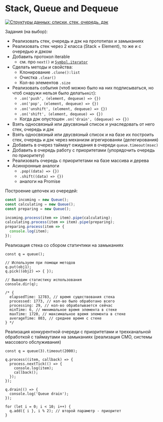 # Stack, Queue and Dequeue

[![Структуры данных: списки, стек, очередь, дэк](https://img.youtube.com/vi/9KvA4hDDSjk/0.jpg)](https://www.youtube.com/watch?v=9KvA4hDDSjk)

Задания (на выбор):
- Реализовать стек, очередь и дэк на прототипах и замыканиях
- Реализовать стек через 2 класса (Stack + Element), то же и с очередью и дэком
- Добавить протокол iterable
  - см. про `next()` и [`Symbol.iterator`](https://developer.mozilla.org/en-US/docs/Web/JavaScript/Reference/Iteration_protocols)
- Сделать методы и свойства:
  - Клонирование `.clone():list`
  - Очистка `.clear()`
  - Кол-во элементов `.size`
- Реализовать события (чтоб можно было на них подписываться, но чтоб cнаружи
нельзя было делать`emit`):
  - `.on('push', (element, dequeue) => {})`
  - `.on('pop', (element, dequeue) => {})`
  - `.on('unshift', (element, dequeue) => {})`
  - `.on('shift', (element, dequeue) => {})`
  - Когда дэк опустошен `.on('drain', (dequeue) => {})`
- Взять односвязный или двусвязный список и унаследовать от него
стек, очередь и дэк
- Взять односвязный или двусвязный список и на базе их построить
стек, очередь и дэк через механизм агрегированяи (делегирования)
- Добавить в очерез таймаут ожидания в очереди `queue.timeout(msec)`
- Добавить в очередь работу с приоритетами (упорядочить очередь по приоритету)
- Реализовать очередь с приоритетами на базе массива и дерева
- Асинхронные аналоги
  - `.pop((data) => {})`
  - `.shift((data) => {})`
  - аналоги на Promise

Построение цепочек из очередей:
```js
const incoming = new Queue();
const calculating = new Queue();
const preparing = new Queue();

incoming.process(item => item).pipe(calculating);
calculating.process(item => item).pipe(preparing);
preparing.process(item => {
  console.log(item);
});
```

Реализация стека со сбором статичтики на замыканиях
```
const q = queue();

// Используем при помощи методов
q.put(obj1);
q.pick((obj2) => { });

// Выводим статистику использования
console.dir(q);

/* {
  elapsedTime: 12783, // время существования стека
  processed: 1773, // кол-во было обработано всего
  processing: 29, // кол-во обрабатывается сейчас
  minTime: 6, // минимальное время элемента в стеке
  maxTime: 1720, // максимальное время элемента в стеке
  averageTime: 803, // среднее время с стеке
} */
```

Реализация конкурентной очереди с приоритетами и трехканальной обработкой
с таймаутами на замыканиях (реализация СМО, системы массового обслуживания)
```
const q = queue(3).timeout(2000);

q.process((item, callback) => {
  process.nextTick(() => {
    console.log(item);
    callback();
  });
});

q.drain(() => {
  console.log('Queue drain');
});

for (let i = 0; i < 10; i++) {
  q.add({ i }, i % 2); // второй параметр - приоритет
}
```
